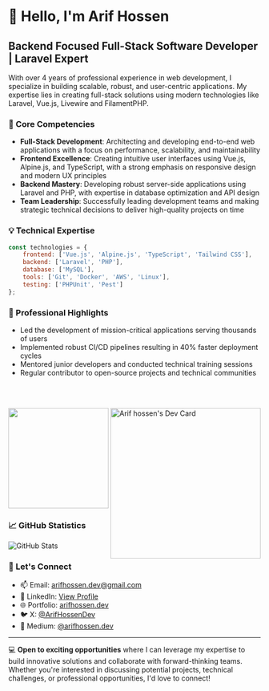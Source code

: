 # 👋 Hello, I'm Arif Hossen

## Backend Focused Full-Stack Software Developer | Laravel Expert

With over 4 years of professional experience in web development, I specialize in building scalable, robust, and
user-centric applications. My expertise lies in creating full-stack solutions using modern technologies like Laravel,
Vue.js, Livewire and FilamentPHP.

### 🚀 Core Competencies

- **Full-Stack Development**: Architecting and developing end-to-end web applications with a focus on performance,
  scalability, and maintainability
- **Frontend Excellence**: Creating intuitive user interfaces using Vue.js, Alpine.js, and TypeScript, with a strong
  emphasis on responsive design and modern UX principles
- **Backend Mastery**: Developing robust server-side applications using Laravel and PHP, with expertise in database
  optimization and API design
- **Team Leadership**: Successfully leading development teams and making strategic technical decisions to deliver
  high-quality projects on time

### 💡 Technical Expertise

```javascript
const technologies = {
    frontend: ['Vue.js', 'Alpine.js', 'TypeScript', 'Tailwind CSS'],
    backend: ['Laravel', 'PHP'],
    database: ['MySQL'],
    tools: ['Git', 'Docker', 'AWS', 'Linux'],
    testing: ['PHPUnit', 'Pest']
};
```

### 🌟 Professional Highlights

- Led the development of mission-critical applications serving thousands of users
- Implemented robust CI/CD pipelines resulting in 40% faster deployment cycles
- Mentored junior developers and conducted technical training sessions
- Regular contributor to open-source projects and technical communities

<br/>
<br/>

<a href="https://app.daily.dev/arifhossendev"><img align="right" src="https://api.daily.dev/devcards/v2/p2FgjQxxUstNyVgLZKREJ.png?r=yma" width="300" alt="Arif hossen's Dev Card"/></a>
<img height=200 src="https://github-readme-stats.vercel.app/api/top-langs?username=arifhossen-dev&layout=compact&langs_count=8&card_width=320" />

### 📈 GitHub Statistics

![GitHub Stats](https://github-readme-stats.vercel.app/api?username=arifhossen-dev&show_icons=true&theme=radical)

### 🤝 Let's Connect

- 📫 Email: [arifhossen.dev@gmail.com](mailto:arifhossen.dev@gmail.com)
- 💼 LinkedIn: [View Profile](https://www.linkedin.com/in/arifhossen-dev)
- 🌐 Portfolio: [arifhossen.dev](https://arifhossen.dev)
- 🐦 X: [@ArifHossenDev](https://x.com/ArifHossenDev)
- 📝 Medium: [@arifhossen.dev](https://medium.com/@arifhossen.dev)

---

💻 **Open to exciting opportunities** where I can leverage my expertise to build innovative solutions and collaborate with forward-thinking teams. Whether you're interested in discussing potential projects, technical challenges, or professional opportunities, I'd love to connect!
<!--
## Web developer
2018 - PRESENT  
Self-employed  
- Developed web applications for over 20 clients.
- Helped multiple clients finalise problematic projects by providing the needed expertise to bring projects to release.
- Built SaaS applications that scale and support hundreds of companies.
- Integrated social media tools and SDKs into various web applications.

```Technologies: CSS, JavaScript, MySQL, Laravel, PHP, Livewire, Filament, Vue, Nuxt, TailwindCSS, Full-stack```

## Full-stack developer
DEC 2021 - MAY 2023 — Remote contract — Activity Smart Inc

- Developed and successfully deployed a SAAS product. Activity and floor Management system targeted to the manufacturing companies.
- The groundbreaking feature was task schedule and report automation. The customers were very happy with it saving a massive amount of time.
- Key features that boost seals and performance are Full SPA, Draggable, Multilayer data table, Interactive Modal etc.

```Technologies: Laravel, PHP, Livewire, AlpineJS, TailwindCSS, TALL-stack```

## Full-stack Developer
NOV 2021 - AUG 2023  — Remote contract — Foxpair Media Inc

- Led the development and successful launch of a Real Estate Web application, facilitating property transactions including buying, renting, and selling.
- Develop a fully functional Transportation Management System for the Track rental department.

```Technologies: Realstate SDK, Mapbox API, Laravel, PHP, Livewire, AlpineJS, TailwindCSS, TALL-stack```
-->

<!--
---
[![Facebook Badge](https://img.shields.io/badge/linkedin-1877F2?style=for-the-badge&logo=linkedin&logoColor=white)](https://www.linkedin.com/in/arifhossen-dev/)  [![Mail Badge](https://img.shields.io/badge/Gmail-D14836?style=for-the-badge&logo=gmail&logoColor=white)](mailto:ahak.bsl@gmail.com)
-->
